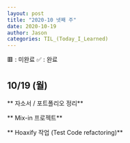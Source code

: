 ```yaml
---
layout: post
title: "2020-10 넷째 주"
date: 2020-10-19
author: Jason
categories: TIL_(Today_I_Learned)
---
```


🟥 : 미완료
✅ : 완료

## 10/19 (월)

** 자소서 / 포트폴리오 정리**

** Mix-in 프로젝트**

** Hoaxify 작업 (Test Code refactoring)**
